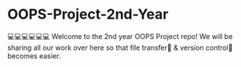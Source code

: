 # OOPS-Project-2nd-Year

💻💻💻💻💻💻
Welcome to the 2nd year OOPS Project repo!
We will be sharing all our work over here so that file transfer📩 & version control💾 becomes easier.

